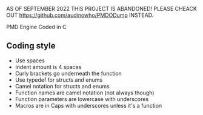 AS OF SEPTEMBER 2022 THIS PROJECT IS ABANDONED!
PLEASE CHEACK OUT https://github.com/audinowho/PMDODump INSTEAD.

PMD Engine Coded in C

## Coding style
* Use spaces
* Indent amount is 4 spaces
* Curly brackets go underneath the function
* Use typedef for structs and enums
* Camel notation for structs and enums
* Function names are camel notation (not always though)
* Function parameters are lowercase with underscores
* Macros are in Caps with underscores unless it's a function
